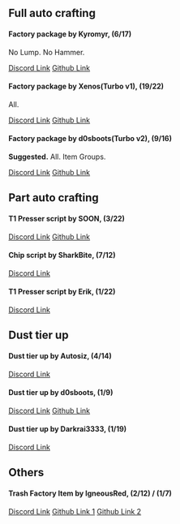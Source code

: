 ## Full auto crafting
#### Factory package by Kyromyr, (6/17)
No Lump. No Hammer.

[Discord Link](https://discord.com/channels/488444879836413975/850425171059933272/850463247688925215)
[Github Link](https://github.com/Kyromyr/Kyromyr.github.io/tree/master/perfect-tower/packages/factory)

#### Factory package by Xenos(Turbo v1), (19/22)
All.

[Discord Link](https://discord.com/channels/488444879836413975/850425171059933272/858424355780427817)
[Github Link](https://github.com/Xenos6666/TPT2_scripts/blob/main/packages/factory/README.md)

#### Factory package by d0sboots(Turbo v2), (9/16)
**Suggested.** All. Item Groups.

[Discord Link](https://discord.com/channels/488444879836413975/850425171059933272/881924535589425224)
[Github Link](https://github.com/d0sboots/PerfectTower/blob/main/README.md#factory-automation)

## Part auto crafting
#### T1 Presser script by SOON, (3/22)
[Discord Link](https://discord.com/channels/488444879836413975/850425171059933272/850490344977334302)
[Github Link](https://github.com/SOONwasTaken/TPT2/tree/main/PresserScripts)

#### Chip script by SharkBite, (7/12)
[Discord Link](https://discord.com/channels/488444879836413975/850425171059933272/850939594085892145)

#### T1 Presser script by Erik, (1/22)
[Discord Link](https://discord.com/channels/488444879836413975/850425171059933272/859496657330503690)

## Dust tier up
#### Dust tier up by Autosiz, (4/14)
[Discord Link](https://discord.com/channels/488444879836413975/850425171059933272/850433978979581952)

#### Dust tier up by d0sboots, (1/9)
[Discord Link](https://discord.com/channels/488444879836413975/850425171059933272/850461871299231784)
[Github Link](https://github.com/d0sboots/PerfectTower/blob/main/README.md#dust-up-tierer)

#### Dust tier up by Darkrai3333, (1/19)
[Discord Link](https://discord.com/channels/488444879836413975/850425171059933272/852367732783841312)

## Others
#### Trash Factory Item by IgneousRed, (2/12) / (1/7)
[Discord Link](https://discord.com/channels/488444879836413975/850425171059933272/908909948132556831)
[Github Link 1](https://github.com/IgneousRed/PerfectTower/blob/main/README.md#trashsimple)
[Github Link 2](https://github.com/IgneousRed/PerfectTower/blob/main/README.md#trashspecific)
